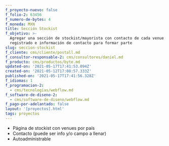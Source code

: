 ```yaml
---
f_proyecto-nuevo: false
f_folio-2: 63456
f_numero-de-bytes: 4
f_moneda: MXN
title: Sección Stockist
f_objetivo: >-
  Agregar una sección de stockist/mayorista con contacto de cada venue
  registrado e información de contacto para formar parte
slug: seccion-stockist
f_cliente: cms/cliente/postall.md
f_consultor-responsable-2: cms/consultores/daniel.md
f_producto: cms/productos/byte.md
updated-on: '2021-05-17T17:41:53.094Z'
created-on: '2021-05-12T17:08:57.333Z'
published-on: '2021-05-17T17:41:56.328Z'
f_idiomas: 1
f_programacion-2:
  - cms/tecnologias/webflow.md
f_software-de-diseno-2:
  - cms/software-de-diseno/webflow.md
f_pago-por-adelantado: false
layout: '[proyectos].html'
tags: proyectos
---
```


*   Página de stockist con venues por país
*   Contacto (puede ser info y/o campo a llenar)
*   Autoadministrable

